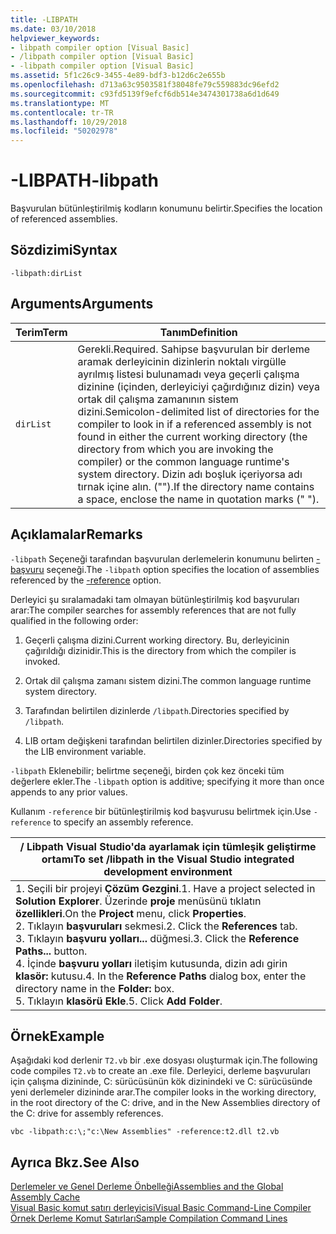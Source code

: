 ```yaml
---
title: -LIBPATH
ms.date: 03/10/2018
helpviewer_keywords:
- libpath compiler option [Visual Basic]
- /libpath compiler option [Visual Basic]
- -libpath compiler option [Visual Basic]
ms.assetid: 5f1c26c9-3455-4e89-bdf3-b12d6c2e655b
ms.openlocfilehash: d713a63c9503581f38048fe79c559883dc96efd2
ms.sourcegitcommit: c93fd5139f9efcf6db514e3474301738a6d1d649
ms.translationtype: MT
ms.contentlocale: tr-TR
ms.lasthandoff: 10/29/2018
ms.locfileid: "50202978"
---
```

# <a name="-libpath"></a><span data-ttu-id="c7f07-102">-LIBPATH</span><span class="sxs-lookup"><span data-stu-id="c7f07-102">-libpath</span></span>
<span data-ttu-id="c7f07-103">Başvurulan bütünleştirilmiş kodların konumunu belirtir.</span><span class="sxs-lookup"><span data-stu-id="c7f07-103">Specifies the location of referenced assemblies.</span></span>  
  
## <a name="syntax"></a><span data-ttu-id="c7f07-104">Sözdizimi</span><span class="sxs-lookup"><span data-stu-id="c7f07-104">Syntax</span></span>  
  
```  
-libpath:dirList  
```  
  
## <a name="arguments"></a><span data-ttu-id="c7f07-105">Arguments</span><span class="sxs-lookup"><span data-stu-id="c7f07-105">Arguments</span></span>  
  
|<span data-ttu-id="c7f07-106">Terim</span><span class="sxs-lookup"><span data-stu-id="c7f07-106">Term</span></span>|<span data-ttu-id="c7f07-107">Tanım</span><span class="sxs-lookup"><span data-stu-id="c7f07-107">Definition</span></span>|  
|---|---|  
|`dirList`|<span data-ttu-id="c7f07-108">Gerekli.</span><span class="sxs-lookup"><span data-stu-id="c7f07-108">Required.</span></span> <span data-ttu-id="c7f07-109">Sahipse başvurulan bir derleme aramak derleyicinin dizinlerin noktalı virgülle ayrılmış listesi bulunamadı veya geçerli çalışma dizinine (içinden, derleyiciyi çağırdığınız dizin) veya ortak dil çalışma zamanının sistem dizini.</span><span class="sxs-lookup"><span data-stu-id="c7f07-109">Semicolon-delimited list of directories for the compiler to look in if a referenced assembly is not found in either the current working directory (the directory from which you are invoking the compiler) or the common language runtime's system directory.</span></span> <span data-ttu-id="c7f07-110">Dizin adı boşluk içeriyorsa adı tırnak içine alın. ("").</span><span class="sxs-lookup"><span data-stu-id="c7f07-110">If the directory name contains a space, enclose the name in quotation marks (" ").</span></span>|  
  
## <a name="remarks"></a><span data-ttu-id="c7f07-111">Açıklamalar</span><span class="sxs-lookup"><span data-stu-id="c7f07-111">Remarks</span></span>  
 <span data-ttu-id="c7f07-112">`-libpath` Seçeneği tarafından başvurulan derlemelerin konumunu belirten [-başvuru](../../../visual-basic/reference/command-line-compiler/reference.md) seçeneği.</span><span class="sxs-lookup"><span data-stu-id="c7f07-112">The `-libpath` option specifies the location of assemblies referenced by the [-reference](../../../visual-basic/reference/command-line-compiler/reference.md) option.</span></span>  
  
 <span data-ttu-id="c7f07-113">Derleyici şu sıralamadaki tam olmayan bütünleştirilmiş kod başvuruları arar:</span><span class="sxs-lookup"><span data-stu-id="c7f07-113">The compiler searches for assembly references that are not fully qualified in the following order:</span></span>  
  
1.  <span data-ttu-id="c7f07-114">Geçerli çalışma dizini.</span><span class="sxs-lookup"><span data-stu-id="c7f07-114">Current working directory.</span></span> <span data-ttu-id="c7f07-115">Bu, derleyicinin çağırıldığı dizinidir.</span><span class="sxs-lookup"><span data-stu-id="c7f07-115">This is the directory from which the compiler is invoked.</span></span>  
  
2.  <span data-ttu-id="c7f07-116">Ortak dil çalışma zamanı sistem dizini.</span><span class="sxs-lookup"><span data-stu-id="c7f07-116">The common language runtime system directory.</span></span>  
  
3.  <span data-ttu-id="c7f07-117">Tarafından belirtilen dizinlerde `/libpath`.</span><span class="sxs-lookup"><span data-stu-id="c7f07-117">Directories specified by `/libpath`.</span></span>  
  
4.  <span data-ttu-id="c7f07-118">LIB ortam değişkeni tarafından belirtilen dizinler.</span><span class="sxs-lookup"><span data-stu-id="c7f07-118">Directories specified by the LIB environment variable.</span></span>  
  
 <span data-ttu-id="c7f07-119">`-libpath` Eklenebilir; belirtme seçeneği, birden çok kez önceki tüm değerlere ekler.</span><span class="sxs-lookup"><span data-stu-id="c7f07-119">The `-libpath` option is additive; specifying it more than once appends to any prior values.</span></span>  
  
 <span data-ttu-id="c7f07-120">Kullanım `-reference` bir bütünleştirilmiş kod başvurusu belirtmek için.</span><span class="sxs-lookup"><span data-stu-id="c7f07-120">Use `-reference` to specify an assembly reference.</span></span>  
  
|<span data-ttu-id="c7f07-121">/ Libpath Visual Studio'da ayarlamak için tümleşik geliştirme ortamı</span><span class="sxs-lookup"><span data-stu-id="c7f07-121">To set /libpath in the Visual Studio integrated development environment</span></span>|  
|---|  
|<span data-ttu-id="c7f07-122">1.  Seçili bir projeyi **Çözüm Gezgini**.</span><span class="sxs-lookup"><span data-stu-id="c7f07-122">1.  Have a project selected in **Solution Explorer**.</span></span> <span data-ttu-id="c7f07-123">Üzerinde **proje** menüsünü tıklatın **özellikleri**.</span><span class="sxs-lookup"><span data-stu-id="c7f07-123">On the **Project** menu, click **Properties**.</span></span> <br /><span data-ttu-id="c7f07-124">2.  Tıklayın **başvuruları** sekmesi.</span><span class="sxs-lookup"><span data-stu-id="c7f07-124">2.  Click the **References** tab.</span></span><br /><span data-ttu-id="c7f07-125">3.  Tıklayın **başvuru yolları...**  düğmesi.</span><span class="sxs-lookup"><span data-stu-id="c7f07-125">3.  Click the **Reference Paths...** button.</span></span><br /><span data-ttu-id="c7f07-126">4.  İçinde **başvuru yolları** iletişim kutusunda, dizin adı girin **klasör:** kutusu.</span><span class="sxs-lookup"><span data-stu-id="c7f07-126">4.  In the **Reference Paths** dialog box, enter the directory name in the **Folder:** box.</span></span><br /><span data-ttu-id="c7f07-127">5.  Tıklayın **klasörü Ekle**.</span><span class="sxs-lookup"><span data-stu-id="c7f07-127">5.  Click **Add Folder**.</span></span>|  
  
## <a name="example"></a><span data-ttu-id="c7f07-128">Örnek</span><span class="sxs-lookup"><span data-stu-id="c7f07-128">Example</span></span>  
 <span data-ttu-id="c7f07-129">Aşağıdaki kod derlenir `T2.vb` bir .exe dosyası oluşturmak için.</span><span class="sxs-lookup"><span data-stu-id="c7f07-129">The following code compiles `T2.vb` to create an .exe file.</span></span> <span data-ttu-id="c7f07-130">Derleyici, derleme başvuruları için çalışma dizininde, C: sürücüsünün kök dizinindeki ve C: sürücüsünde yeni derlemeler dizininde arar.</span><span class="sxs-lookup"><span data-stu-id="c7f07-130">The compiler looks in the working directory, in the root directory of the C: drive, and in the New Assemblies directory of the C: drive for assembly references.</span></span>  
  
```console  
vbc -libpath:c:\;"c:\New Assemblies" -reference:t2.dll t2.vb  
```  
  
## <a name="see-also"></a><span data-ttu-id="c7f07-131">Ayrıca Bkz.</span><span class="sxs-lookup"><span data-stu-id="c7f07-131">See Also</span></span>  
 [<span data-ttu-id="c7f07-132">Derlemeler ve Genel Derleme Önbelleği</span><span class="sxs-lookup"><span data-stu-id="c7f07-132">Assemblies and the Global Assembly Cache</span></span>](../../../visual-basic/programming-guide/concepts/assemblies-gac/index.md)  
 [<span data-ttu-id="c7f07-133">Visual Basic komut satırı derleyicisi</span><span class="sxs-lookup"><span data-stu-id="c7f07-133">Visual Basic Command-Line Compiler</span></span>](../../../visual-basic/reference/command-line-compiler/index.md)  
 [<span data-ttu-id="c7f07-134">Örnek Derleme Komut Satırları</span><span class="sxs-lookup"><span data-stu-id="c7f07-134">Sample Compilation Command Lines</span></span>](../../../visual-basic/reference/command-line-compiler/sample-compilation-command-lines.md)

